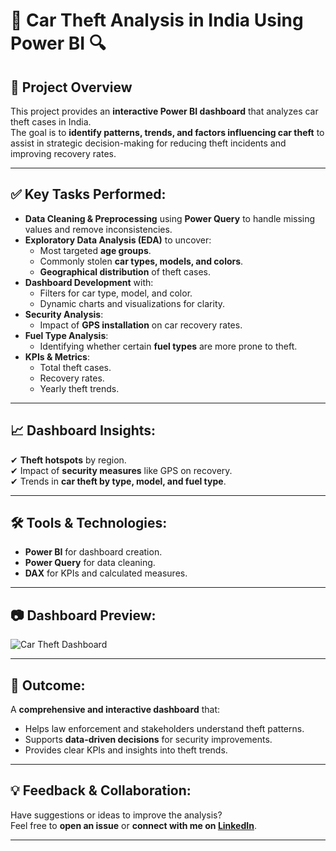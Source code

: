 # 🚗 Car Theft Analysis in India Using Power BI 🔍

## 📌 Project Overview
This project provides an **interactive Power BI dashboard** that analyzes car theft cases in India.  
The goal is to **identify patterns, trends, and factors influencing car theft** to assist in strategic decision-making for reducing theft incidents and improving recovery rates.

---

## ✅ Key Tasks Performed:
- **Data Cleaning & Preprocessing** using **Power Query** to handle missing values and remove inconsistencies.
- **Exploratory Data Analysis (EDA)** to uncover:
  - Most targeted **age groups**.
  - Commonly stolen **car types, models, and colors**.
  - **Geographical distribution** of theft cases.
- **Dashboard Development** with:
  - Filters for car type, model, and color.
  - Dynamic charts and visualizations for clarity.
- **Security Analysis**:
  - Impact of **GPS installation** on car recovery rates.
- **Fuel Type Analysis**:
  - Identifying whether certain **fuel types** are more prone to theft.
- **KPIs & Metrics**:
  - Total theft cases.
  - Recovery rates.
  - Yearly theft trends.

---

## 📈 Dashboard Insights:
✔ **Theft hotspots** by region.  
✔ Impact of **security measures** like GPS on recovery.  
✔ Trends in **car theft by type, model, and fuel type**.  

---

## 🛠 Tools & Technologies:
- **Power BI** for dashboard creation.
- **Power Query** for data cleaning.
- **DAX** for KPIs and calculated measures.

---

## 📷 Dashboard Preview:
![Car Theft Dashboard](images/1739531632326.jpg)

---

## 🎯 Outcome:
A **comprehensive and interactive dashboard** that:
- Helps law enforcement and stakeholders understand theft patterns.
- Supports **data-driven decisions** for security improvements.
- Provides clear KPIs and insights into theft trends.

---

## 💡 Feedback & Collaboration:
Have suggestions or ideas to improve the analysis?  
Feel free to **open an issue** or **connect with me on [LinkedIn](https://www.linkedin.com/in/mohamed-hagag-a117682a7)**.

---
